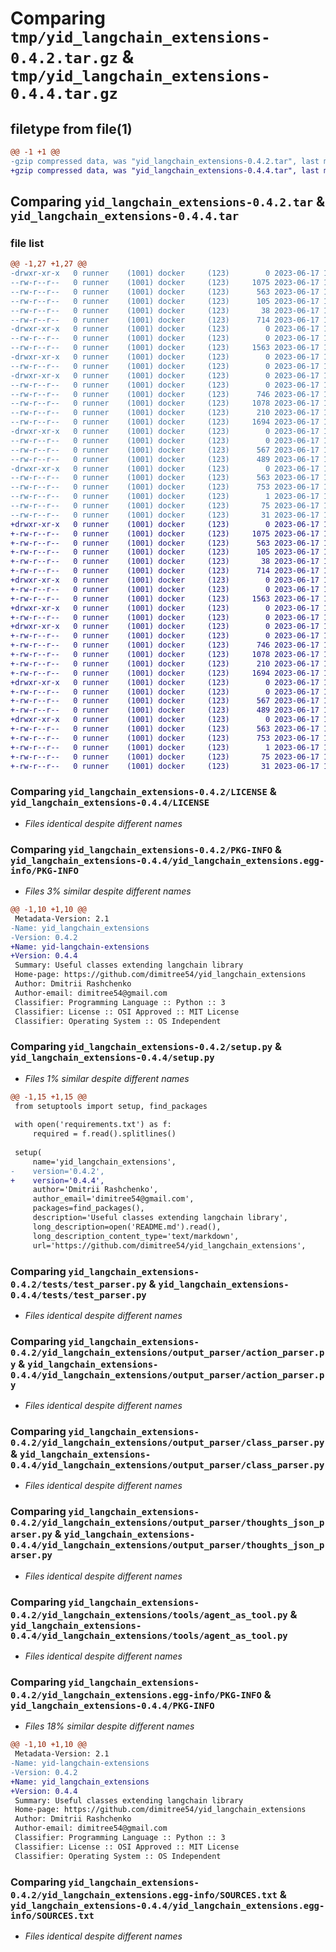 # Comparing `tmp/yid_langchain_extensions-0.4.2.tar.gz` & `tmp/yid_langchain_extensions-0.4.4.tar.gz`

## filetype from file(1)

```diff
@@ -1 +1 @@
-gzip compressed data, was "yid_langchain_extensions-0.4.2.tar", last modified: Sat Jun 17 17:10:07 2023, max compression
+gzip compressed data, was "yid_langchain_extensions-0.4.4.tar", last modified: Sat Jun 17 17:54:37 2023, max compression
```

## Comparing `yid_langchain_extensions-0.4.2.tar` & `yid_langchain_extensions-0.4.4.tar`

### file list

```diff
@@ -1,27 +1,27 @@
-drwxr-xr-x   0 runner    (1001) docker     (123)        0 2023-06-17 17:10:07.651016 yid_langchain_extensions-0.4.2/
--rw-r--r--   0 runner    (1001) docker     (123)     1075 2023-06-17 17:09:57.000000 yid_langchain_extensions-0.4.2/LICENSE
--rw-r--r--   0 runner    (1001) docker     (123)      563 2023-06-17 17:10:07.647016 yid_langchain_extensions-0.4.2/PKG-INFO
--rw-r--r--   0 runner    (1001) docker     (123)      105 2023-06-17 17:09:57.000000 yid_langchain_extensions-0.4.2/README.md
--rw-r--r--   0 runner    (1001) docker     (123)       38 2023-06-17 17:10:07.651016 yid_langchain_extensions-0.4.2/setup.cfg
--rw-r--r--   0 runner    (1001) docker     (123)      714 2023-06-17 17:10:07.000000 yid_langchain_extensions-0.4.2/setup.py
-drwxr-xr-x   0 runner    (1001) docker     (123)        0 2023-06-17 17:10:07.643016 yid_langchain_extensions-0.4.2/tests/
--rw-r--r--   0 runner    (1001) docker     (123)        0 2023-06-17 17:09:57.000000 yid_langchain_extensions-0.4.2/tests/__init__.py
--rw-r--r--   0 runner    (1001) docker     (123)     1563 2023-06-17 17:09:57.000000 yid_langchain_extensions-0.4.2/tests/test_parser.py
-drwxr-xr-x   0 runner    (1001) docker     (123)        0 2023-06-17 17:10:07.643016 yid_langchain_extensions-0.4.2/yid_langchain_extensions/
--rw-r--r--   0 runner    (1001) docker     (123)        0 2023-06-17 17:09:57.000000 yid_langchain_extensions-0.4.2/yid_langchain_extensions/__init__.py
-drwxr-xr-x   0 runner    (1001) docker     (123)        0 2023-06-17 17:10:07.647016 yid_langchain_extensions-0.4.2/yid_langchain_extensions/output_parser/
--rw-r--r--   0 runner    (1001) docker     (123)        0 2023-06-17 17:09:57.000000 yid_langchain_extensions-0.4.2/yid_langchain_extensions/output_parser/__init__.py
--rw-r--r--   0 runner    (1001) docker     (123)      746 2023-06-17 17:09:57.000000 yid_langchain_extensions-0.4.2/yid_langchain_extensions/output_parser/action_parser.py
--rw-r--r--   0 runner    (1001) docker     (123)     1078 2023-06-17 17:09:57.000000 yid_langchain_extensions-0.4.2/yid_langchain_extensions/output_parser/class_parser.py
--rw-r--r--   0 runner    (1001) docker     (123)      210 2023-06-17 17:09:57.000000 yid_langchain_extensions-0.4.2/yid_langchain_extensions/output_parser/direct_parser.py
--rw-r--r--   0 runner    (1001) docker     (123)     1694 2023-06-17 17:09:57.000000 yid_langchain_extensions-0.4.2/yid_langchain_extensions/output_parser/thoughts_json_parser.py
-drwxr-xr-x   0 runner    (1001) docker     (123)        0 2023-06-17 17:10:07.647016 yid_langchain_extensions-0.4.2/yid_langchain_extensions/tools/
--rw-r--r--   0 runner    (1001) docker     (123)        0 2023-06-17 17:09:57.000000 yid_langchain_extensions-0.4.2/yid_langchain_extensions/tools/__init__.py
--rw-r--r--   0 runner    (1001) docker     (123)      567 2023-06-17 17:09:57.000000 yid_langchain_extensions-0.4.2/yid_langchain_extensions/tools/agent_as_tool.py
--rw-r--r--   0 runner    (1001) docker     (123)      489 2023-06-17 17:09:57.000000 yid_langchain_extensions-0.4.2/yid_langchain_extensions/tools/utils.py
-drwxr-xr-x   0 runner    (1001) docker     (123)        0 2023-06-17 17:10:07.647016 yid_langchain_extensions-0.4.2/yid_langchain_extensions.egg-info/
--rw-r--r--   0 runner    (1001) docker     (123)      563 2023-06-17 17:10:07.000000 yid_langchain_extensions-0.4.2/yid_langchain_extensions.egg-info/PKG-INFO
--rw-r--r--   0 runner    (1001) docker     (123)      753 2023-06-17 17:10:07.000000 yid_langchain_extensions-0.4.2/yid_langchain_extensions.egg-info/SOURCES.txt
--rw-r--r--   0 runner    (1001) docker     (123)        1 2023-06-17 17:10:07.000000 yid_langchain_extensions-0.4.2/yid_langchain_extensions.egg-info/dependency_links.txt
--rw-r--r--   0 runner    (1001) docker     (123)       75 2023-06-17 17:10:07.000000 yid_langchain_extensions-0.4.2/yid_langchain_extensions.egg-info/requires.txt
--rw-r--r--   0 runner    (1001) docker     (123)       31 2023-06-17 17:10:07.000000 yid_langchain_extensions-0.4.2/yid_langchain_extensions.egg-info/top_level.txt
+drwxr-xr-x   0 runner    (1001) docker     (123)        0 2023-06-17 17:54:37.634940 yid_langchain_extensions-0.4.4/
+-rw-r--r--   0 runner    (1001) docker     (123)     1075 2023-06-17 17:54:17.000000 yid_langchain_extensions-0.4.4/LICENSE
+-rw-r--r--   0 runner    (1001) docker     (123)      563 2023-06-17 17:54:37.634940 yid_langchain_extensions-0.4.4/PKG-INFO
+-rw-r--r--   0 runner    (1001) docker     (123)      105 2023-06-17 17:54:17.000000 yid_langchain_extensions-0.4.4/README.md
+-rw-r--r--   0 runner    (1001) docker     (123)       38 2023-06-17 17:54:37.634940 yid_langchain_extensions-0.4.4/setup.cfg
+-rw-r--r--   0 runner    (1001) docker     (123)      714 2023-06-17 17:54:17.000000 yid_langchain_extensions-0.4.4/setup.py
+drwxr-xr-x   0 runner    (1001) docker     (123)        0 2023-06-17 17:54:37.634940 yid_langchain_extensions-0.4.4/tests/
+-rw-r--r--   0 runner    (1001) docker     (123)        0 2023-06-17 17:54:17.000000 yid_langchain_extensions-0.4.4/tests/__init__.py
+-rw-r--r--   0 runner    (1001) docker     (123)     1563 2023-06-17 17:54:17.000000 yid_langchain_extensions-0.4.4/tests/test_parser.py
+drwxr-xr-x   0 runner    (1001) docker     (123)        0 2023-06-17 17:54:37.634940 yid_langchain_extensions-0.4.4/yid_langchain_extensions/
+-rw-r--r--   0 runner    (1001) docker     (123)        0 2023-06-17 17:54:17.000000 yid_langchain_extensions-0.4.4/yid_langchain_extensions/__init__.py
+drwxr-xr-x   0 runner    (1001) docker     (123)        0 2023-06-17 17:54:37.634940 yid_langchain_extensions-0.4.4/yid_langchain_extensions/output_parser/
+-rw-r--r--   0 runner    (1001) docker     (123)        0 2023-06-17 17:54:17.000000 yid_langchain_extensions-0.4.4/yid_langchain_extensions/output_parser/__init__.py
+-rw-r--r--   0 runner    (1001) docker     (123)      746 2023-06-17 17:54:17.000000 yid_langchain_extensions-0.4.4/yid_langchain_extensions/output_parser/action_parser.py
+-rw-r--r--   0 runner    (1001) docker     (123)     1078 2023-06-17 17:54:17.000000 yid_langchain_extensions-0.4.4/yid_langchain_extensions/output_parser/class_parser.py
+-rw-r--r--   0 runner    (1001) docker     (123)      210 2023-06-17 17:54:17.000000 yid_langchain_extensions-0.4.4/yid_langchain_extensions/output_parser/direct_parser.py
+-rw-r--r--   0 runner    (1001) docker     (123)     1694 2023-06-17 17:54:17.000000 yid_langchain_extensions-0.4.4/yid_langchain_extensions/output_parser/thoughts_json_parser.py
+drwxr-xr-x   0 runner    (1001) docker     (123)        0 2023-06-17 17:54:37.634940 yid_langchain_extensions-0.4.4/yid_langchain_extensions/tools/
+-rw-r--r--   0 runner    (1001) docker     (123)        0 2023-06-17 17:54:17.000000 yid_langchain_extensions-0.4.4/yid_langchain_extensions/tools/__init__.py
+-rw-r--r--   0 runner    (1001) docker     (123)      567 2023-06-17 17:54:17.000000 yid_langchain_extensions-0.4.4/yid_langchain_extensions/tools/agent_as_tool.py
+-rw-r--r--   0 runner    (1001) docker     (123)      489 2023-06-17 17:54:17.000000 yid_langchain_extensions-0.4.4/yid_langchain_extensions/tools/utils.py
+drwxr-xr-x   0 runner    (1001) docker     (123)        0 2023-06-17 17:54:37.634940 yid_langchain_extensions-0.4.4/yid_langchain_extensions.egg-info/
+-rw-r--r--   0 runner    (1001) docker     (123)      563 2023-06-17 17:54:37.000000 yid_langchain_extensions-0.4.4/yid_langchain_extensions.egg-info/PKG-INFO
+-rw-r--r--   0 runner    (1001) docker     (123)      753 2023-06-17 17:54:37.000000 yid_langchain_extensions-0.4.4/yid_langchain_extensions.egg-info/SOURCES.txt
+-rw-r--r--   0 runner    (1001) docker     (123)        1 2023-06-17 17:54:37.000000 yid_langchain_extensions-0.4.4/yid_langchain_extensions.egg-info/dependency_links.txt
+-rw-r--r--   0 runner    (1001) docker     (123)       75 2023-06-17 17:54:37.000000 yid_langchain_extensions-0.4.4/yid_langchain_extensions.egg-info/requires.txt
+-rw-r--r--   0 runner    (1001) docker     (123)       31 2023-06-17 17:54:37.000000 yid_langchain_extensions-0.4.4/yid_langchain_extensions.egg-info/top_level.txt
```

### Comparing `yid_langchain_extensions-0.4.2/LICENSE` & `yid_langchain_extensions-0.4.4/LICENSE`

 * *Files identical despite different names*

### Comparing `yid_langchain_extensions-0.4.2/PKG-INFO` & `yid_langchain_extensions-0.4.4/yid_langchain_extensions.egg-info/PKG-INFO`

 * *Files 3% similar despite different names*

```diff
@@ -1,10 +1,10 @@
 Metadata-Version: 2.1
-Name: yid_langchain_extensions
-Version: 0.4.2
+Name: yid-langchain-extensions
+Version: 0.4.4
 Summary: Useful classes extending langchain library
 Home-page: https://github.com/dimitree54/yid_langchain_extensions
 Author: Dmitrii Rashchenko
 Author-email: dimitree54@gmail.com
 Classifier: Programming Language :: Python :: 3
 Classifier: License :: OSI Approved :: MIT License
 Classifier: Operating System :: OS Independent
```

### Comparing `yid_langchain_extensions-0.4.2/setup.py` & `yid_langchain_extensions-0.4.4/setup.py`

 * *Files 1% similar despite different names*

```diff
@@ -1,15 +1,15 @@
 from setuptools import setup, find_packages
 
 with open('requirements.txt') as f:
     required = f.read().splitlines()
 
 setup(
     name='yid_langchain_extensions',
-    version='0.4.2',
+    version='0.4.4',
     author='Dmitrii Rashchenko',
     author_email='dimitree54@gmail.com',
     packages=find_packages(),
     description='Useful classes extending langchain library',
     long_description=open('README.md').read(),
     long_description_content_type='text/markdown',
     url='https://github.com/dimitree54/yid_langchain_extensions',
```

### Comparing `yid_langchain_extensions-0.4.2/tests/test_parser.py` & `yid_langchain_extensions-0.4.4/tests/test_parser.py`

 * *Files identical despite different names*

### Comparing `yid_langchain_extensions-0.4.2/yid_langchain_extensions/output_parser/action_parser.py` & `yid_langchain_extensions-0.4.4/yid_langchain_extensions/output_parser/action_parser.py`

 * *Files identical despite different names*

### Comparing `yid_langchain_extensions-0.4.2/yid_langchain_extensions/output_parser/class_parser.py` & `yid_langchain_extensions-0.4.4/yid_langchain_extensions/output_parser/class_parser.py`

 * *Files identical despite different names*

### Comparing `yid_langchain_extensions-0.4.2/yid_langchain_extensions/output_parser/thoughts_json_parser.py` & `yid_langchain_extensions-0.4.4/yid_langchain_extensions/output_parser/thoughts_json_parser.py`

 * *Files identical despite different names*

### Comparing `yid_langchain_extensions-0.4.2/yid_langchain_extensions/tools/agent_as_tool.py` & `yid_langchain_extensions-0.4.4/yid_langchain_extensions/tools/agent_as_tool.py`

 * *Files identical despite different names*

### Comparing `yid_langchain_extensions-0.4.2/yid_langchain_extensions.egg-info/PKG-INFO` & `yid_langchain_extensions-0.4.4/PKG-INFO`

 * *Files 18% similar despite different names*

```diff
@@ -1,10 +1,10 @@
 Metadata-Version: 2.1
-Name: yid-langchain-extensions
-Version: 0.4.2
+Name: yid_langchain_extensions
+Version: 0.4.4
 Summary: Useful classes extending langchain library
 Home-page: https://github.com/dimitree54/yid_langchain_extensions
 Author: Dmitrii Rashchenko
 Author-email: dimitree54@gmail.com
 Classifier: Programming Language :: Python :: 3
 Classifier: License :: OSI Approved :: MIT License
 Classifier: Operating System :: OS Independent
```

### Comparing `yid_langchain_extensions-0.4.2/yid_langchain_extensions.egg-info/SOURCES.txt` & `yid_langchain_extensions-0.4.4/yid_langchain_extensions.egg-info/SOURCES.txt`

 * *Files identical despite different names*

